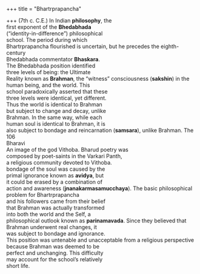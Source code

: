 +++
title = "Bhartrprapancha"

+++
(7th c. C.E.) In Indian **philosophy**, the  
first exponent of the **Bhedabhada**  
(“identity-in-difference”) philosophical  
school. The period during which  
Bhartrprapancha flourished is uncertain, but he precedes the eighth-century  
Bhedabhada commentator **Bhaskara**.  
The Bhedabhada position identified  
three levels of being: the Ultimate  
Reality known as **Brahman**, the “witness” consciousness (**sakshin**) in the  
human being, and the world. This  
school paradoxically asserted that these  
three levels were identical, yet different.  
Thus the world is identical to Brahman  
but subject to change and decay, unlike  
Brahman. In the same way, while each  
human soul is identical to Brahman, it is  
also subject to bondage and reincarnation (**samsara**), unlike Brahman. The  
106  
Bharavi  
An image of the god Vithoba. Bharud poetry was  
composed by poet-saints in the Varkari Panth,  
a religious community devoted to Vithoba.  
bondage of the soul was caused by the  
primal ignorance known as **avidya**, but  
it could be erased by a combination of  
action and awareness (**jnanakarmasamucchaya**). The basic philosophical problem for Bhartrprapancha  
and his followers came from their belief  
that Brahman was actually transformed  
into both the world and the Self, a  
philosophical outlook known as **parinamavada**. Since they believed that  
Brahman underwent real changes, it  
was subject to bondage and ignorance.  
This position was untenable and unacceptable from a religious perspective  
because Brahman was deemed to be  
perfect and unchanging. This difficulty  
may account for the school’s relatively  
short life.
